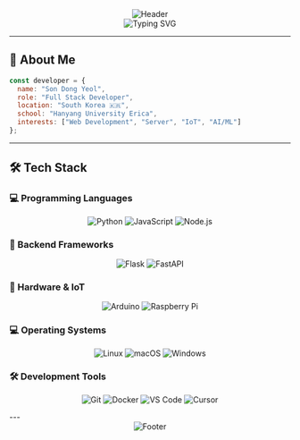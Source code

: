 
<div align="center">
  <img src="https://capsule-render.vercel.app/api?type=waving&color=0:1a1a2e,100:16213e&height=100&section=header&fontColor=ffffff&fontAlignY=35&animation=twinkling&fontAlign=50" alt="Header" />
</div>

<div align="center">
  <img src="https://readme-typing-svg.herokuapp.com?font=Fira+Code&pause=1000&color=00D4FF&center=true&vCenter=true&width=436&lines=Hello+World!+%F0%9F%8C%8D;Welcome+to+my+GitHub!+%E2%9C%A8;Let's+code+together!+%F0%9F%9A%80" alt="Typing SVG" />
</div>

---

## 🚀 About Me

```javascript
const developer = {
  name: "Son Dong Yeol",
  role: "Full Stack Developer",
  location: "South Korea 🇰🇷",
  school: "Hanyang University Erica",
  interests: ["Web Development", "Server", "IoT", "AI/ML"]
};
```
---
## 🛠️ Tech Stack

### 💻 Programming Languages
<div align="center">

![Python](https://img.shields.io/badge/Python-3776AB?style=for-the-badge&logo=python&logoColor=white)
![JavaScript](https://img.shields.io/badge/JavaScript-F7DF1E?style=for-the-badge&logo=javascript&logoColor=black)
![Node.js](https://img.shields.io/badge/Node.js-339933?style=for-the-badge&logo=nodedotjs&logoColor=white)

</div>

### 🚀 Backend Frameworks
<div align="center">

![Flask](https://img.shields.io/badge/Flask-000000?style=for-the-badge&logo=flask&logoColor=white)
![FastAPI](https://img.shields.io/badge/FastAPI-009688?style=for-the-badge&logo=fastapi&logoColor=white)

</div>

### 🔧 Hardware & IoT
<div align="center">

![Arduino](https://img.shields.io/badge/Arduino-00979D?style=for-the-badge&logo=arduino&logoColor=white)
![Raspberry Pi](https://img.shields.io/badge/Raspberry%20Pi-A22846?style=for-the-badge&logo=raspberry-pi&logoColor=white)

</div>

### 💻 Operating Systems
<div align="center">

![Linux](https://img.shields.io/badge/Linux-FCC624?style=for-the-badge&logo=linux&logoColor=black)
![macOS](https://img.shields.io/badge/macOS-000000?style=for-the-badge&logo=apple&logoColor=white)
![Windows](https://img.shields.io/badge/Windows-0078D6?style=for-the-badge&logo=windows&logoColor=white)

</div>

### 🛠️ Development Tools
<div align="center">

![Git](https://img.shields.io/badge/Git-F05032?style=for-the-badge&logo=git&logoColor=white)
![Docker](https://img.shields.io/badge/Docker-2496ED?style=for-the-badge&logo=docker&logoColor=white)
![VS Code](https://img.shields.io/badge/VS%20Code-007ACC?style=for-the-badge&logo=visual-studio-code&logoColor=white)
![Cursor](https://img.shields.io/badge/Cursor-000000?style=for-the-badge&logo=cursor&logoColor=white)

</div>
---

<div align="center">
  <img src="https://capsule-render.vercel.app/api?type=waving&color=0:1a1a2e,100:16213e&height=100&section=footer" alt="Footer" />
</div>

